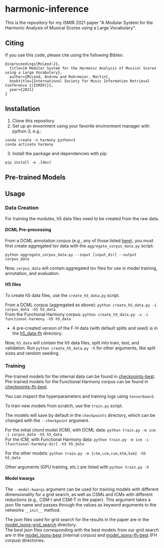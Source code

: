 # harmonic-inference

This is the repository for my ISMIR 2021 paper "A Modular System for the Harmonic Analysis of Musical Scores using a Large Vocabulary".

## Citing
If you use this code, please cite using the following Bibtex:

```
@inproceedings{McLeod:21,
  title={A Modular System for the Harmonic Analysis of Musical Scores using a Large Vocabulary},
  author={McLeod, Andrew and Rohrmeier, Martin},
  booktitle={International Society for Music Information Retrieval Conference {(ISMIR)}},
  year={2021}
}
```

## Installation
1. Clone this repository
2. Set up an envoriment using your favorite environment manager with python 3, e.g.:
```
conda create -n harmony python=3
conda activate harmony
```
3. Install the package and dependencies with pip:
```
pip install -e .[dev]
```

## Pre-trained Models


## Usage


### Data Creation
For training the modules, h5 data files need to be created from the raw data.

#### DCML Pre-processing
From a DCML annotation corpus (e.g., any of those listed [here](https://github.com/DCMLab/dcml_corpora)), you must first create aggregated tsv data with the `aggregate_corpus_data.py` script:

```
python aggregate_corpus_data.py --input [input_dir] --output corpus_data
```

Now, `corpus_data` will contain aggregated tsv files for use in model training, annotation, and evaluation.

#### H5 files
To create h5 data files, use the `create_h5_data.py` script.

From a DCML corpus (aggregated as above): `python create_h5_data.py -i corpus_data -h5 h5_data`  
From the Functional Harmony corpus: `python create_h5_data.py -x -i functional-harmony -h5 h5_data`  
* A pre-created version of the F-H data (with default splits and seed) is in the [h5_data-fh](h5_data-fh) directory.

Now, `h5_data` will contain the h5 data files, split into train, test, and validation. Run `python create_h5_data.py -h` for other arguments, like split sizes and random seeding.

### Training
Pre-trained models for the internal data can be found in [checkpoints-best](checkpoints-best).  
Pre-trained models for the Functional Harmony corpus can be found in [checkpoints-fh-best](checkpoints-fh-best).  

You can inspect the hyperparameters and training logs using `tensorboard`.

To train new models from scratch, use the `train.py` script.

The models will save by default in the `checkpoints` directory, which can be changed with the `--checkpoint` argument.

For the initial chord model (ICM), with DCML data: `python train.py -m icm -i corpus_data -h5 h5_data`  
For the ICM, with Functional Harmony data: `python train.py -m icm -i [functional-harmony-dir] -h5 h5_data`

For the other models: `python train.py -m {ctm,ccm,csm,ktm,ksm} -h5 h5_data`

Other arguments (GPU training, etc.) are listed with `python train.py -h`

#### Model kwargs
The `--model-kwargs` argument can be used for training models with different dimensionality for a grid search, as well as CSMs and ICMs with different reductions (e.g., CSM-I and CSM-T in the paper). This argument takes a json file name and passes through the values as keyword arguments to the networks `__init__` method.

The json files used for grid search for the results in the paper are in the [model_jsons-grid_search](model_jsons-grid_search) directory.  
The best json files corresponding with the best models from our grid search are in the [model_jsons-best](model_jsons-best) (internal corpus) and [model_jsons-fh-best](model_jsons-fh-best) (FH corpus) directories.
